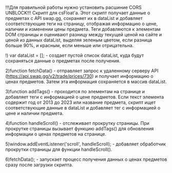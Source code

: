 !!!Для правильной работы нужно установить расшиние CORS UNBLOCK!!!
Скрипт для csFloat'a. Этот скрипт получает данные о предметах с API swap.gg, сохраняет их в dataList и добавляет соответствующие теги на страницу, отображая информацию о цене, наличии и изменении цены предмета. Теги добавляются к элементам DOM страницы и оценивают разницу между текущей ценой на сайте и ценой из данных dataList, выделяя зеленым цветом, если разница больше 90%, и красным, если меньше или отрицательна.

!) var dataList = []; - создает пустой список dataList, куда будут сохраняться данные о предметах после получения.

2)function fetchData() - отправляет запрос к удаленному серверу API (https://api.swap.gg/v2/trade/prices/730) и получает информацию о ценах предметов. Затем эта информация сохраняется в массив dataList.

3)function addTags() - проходится по элементам на странице и добавляет теги с информацией о цене предметов. Если текст элемента содержит год от 2013 до 2023 или название предмета, скрипт ищет соответствующие данные в dataList и добавляет тег с информацией о цене и наличии предмета.

4)function handleScroll() - отслеживает прокрутку страницы. При прокрутке страницы вызывает функцию addTags() для обновления информации о ценах предметов на странице.

5)window.addEventListener('scroll', handleScroll); - добавляет обработчик прокрутки страницы для функции handleScroll().

6)fetchData(); - запускает процесс получения данных о ценах предметов сразу после загрузки скрипта.

